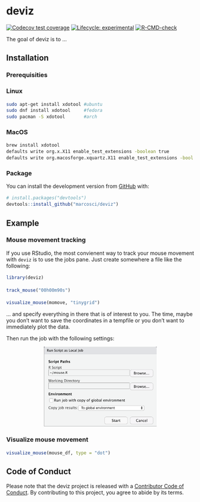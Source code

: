 
<!-- README.md is generated from README.Rmd. Please edit that file -->

# deviz

<!-- badges: start -->

[![Codecov test
coverage](https://codecov.io/gh/marcosci/deviz/branch/master/graph/badge.svg)](https://codecov.io/gh/marcosci/deviz?branch=master)
[![Lifecycle:
experimental](https://img.shields.io/badge/lifecycle-experimental-orange.svg)](https://www.tidyverse.org/lifecycle/#experimental)
[![R-CMD-check](https://github.com/marcosci/deviz/workflows/R-CMD-check/badge.svg)](https://github.com/marcosci/deviz/actions)
<!-- badges: end -->

The goal of deviz is to …

## Installation

### Prerequisities

### Linux

``` bash
sudo apt-get install xdotool #ubuntu
sudo dnf install xdotool     #fedora
sudo pacman -S xdotool       #arch
```

### MacOS

``` bash
brew install xdotool
defaults write org.x.X11 enable_test_extensions -boolean true  
defaults write org.macosforge.xquartz.X11 enable_test_extensions -bool yes   
```

### Package

You can install the development version from
[GitHub](https://github.com/) with:

``` r
# install.packages("devtools")
devtools::install_github("marcosci/deviz")
```

## Example

### Mouse movement tracking

If you use RStudio, the most convienent way to track your mouse movement
with `deviz` is to use the jobs pane. Just create somewhere a file
like the following:

``` r
library(deviz)

track_mouse("00h00m90s")

visualize_mouse(momove, "tinygrid")
```

… and specify everything in there that is of interest to you. The time,
maybe you don’t want to save the coordinates in a tempfile or you don’t
want to immediately plot the data.

Then run the job with the following settings:

<center>
<img src="https://raw.githubusercontent.com/marcosci/deviz/main/vignettes/job.png?token=ACS4PPQQKRGDB6EMRG3UDRC73ZGKK" style="width:60%" />
</center>

### Visualize mouse movement

``` r
visualize_mouse(mouse_df, type = "dot")
```

## Code of Conduct

Please note that the deviz project is released with a [Contributor
Code of
Conduct](https://contributor-covenant.org/version/2/0/CODE_OF_CONDUCT.html).
By contributing to this project, you agree to abide by its terms.
